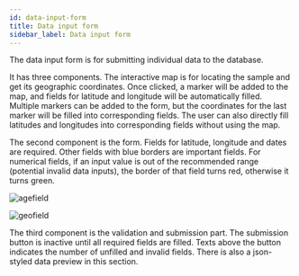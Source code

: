 ```yaml
---
id: data-input-form
title: Data input form
sidebar_label: Data input form
---
```


The data input form is for submitting individual data to the database.

It has three components. The interactive map is for locating the sample and get its geographic coordinates. Once clicked, a marker will be added to the map, and fields for latitude and longitude will be automatically filled. Multiple markers can be added to the form, but the coordinates for the last marker will be filled into corresponding fields. The user can also directly fill latitudes and longitudes into corresponding fields without using the map.

The second component is the form. Fields for latitude, longitude and dates are required. Other fields with blue borders are important fields. For numerical fields, if an input value is out of the recommended range (potential invalid data inputs), the border of that field turns red, otherwise it turns green.

![agefield](pathname:///images/sample-submit-form/age-field.png)

![geofield](pathname:///images/sample-submit-form/geo-field.png)

The third component is the validation and submission part. The submission button is inactive until all required fields are filled. Texts above the button indicates the number of unfilled and invalid fields. There is also a json-styled data preview in this section.
